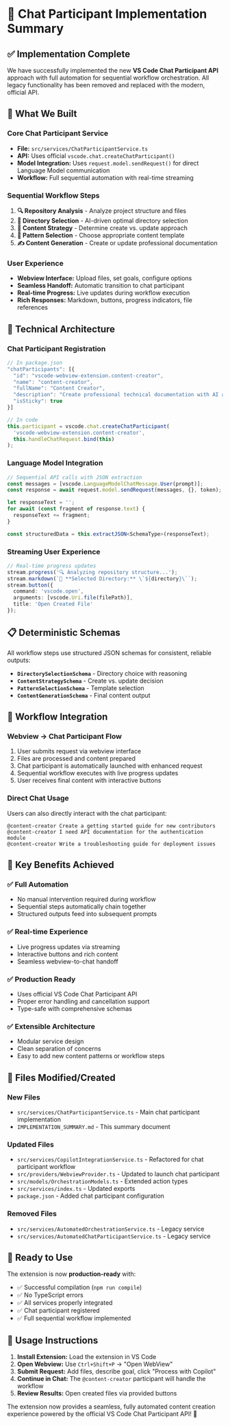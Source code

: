 # 🚀 Chat Participant Implementation Summary

## ✅ Implementation Complete

We have successfully implemented the new **VS Code Chat Participant API** approach with full automation for sequential workflow orchestration. All legacy functionality has been removed and replaced with the modern, official API.

## 🎯 What We Built

### **Core Chat Participant Service**
- **File:** `src/services/ChatParticipantService.ts`
- **API:** Uses official `vscode.chat.createChatParticipant()` 
- **Model Integration:** Uses `request.model.sendRequest()` for direct Language Model communication
- **Workflow:** Full sequential automation with real-time streaming

### **Sequential Workflow Steps**
1. **🔍 Repository Analysis** - Analyze project structure and files
2. **📁 Directory Selection** - AI-driven optimal directory selection
3. **🎯 Content Strategy** - Determine create vs. update approach  
4. **🎨 Pattern Selection** - Choose appropriate content template
5. **✍️ Content Generation** - Create or update professional documentation

### **User Experience**
- **Webview Interface:** Upload files, set goals, configure options
- **Seamless Handoff:** Automatic transition to chat participant
- **Real-time Progress:** Live updates during workflow execution
- **Rich Responses:** Markdown, buttons, progress indicators, file references

## 🔧 Technical Architecture

### **Chat Participant Registration**
```typescript
// In package.json
"chatParticipants": [{
  "id": "vscode-webview-extension.content-creator",
  "name": "content-creator", 
  "fullName": "Content Creator",
  "description": "Create professional technical documentation with AI assistance",
  "isSticky": true
}]

// In code
this.participant = vscode.chat.createChatParticipant(
  'vscode-webview-extension.content-creator',
  this.handleChatRequest.bind(this)
);
```

### **Language Model Integration**
```typescript
// Sequential API calls with JSON extraction
const messages = [vscode.LanguageModelChatMessage.User(prompt)];
const response = await request.model.sendRequest(messages, {}, token);

let responseText = '';
for await (const fragment of response.text) {
  responseText += fragment;
}

const structuredData = this.extractJSON<SchemaType>(responseText);
```

### **Streaming User Experience**
```typescript
// Real-time progress updates
stream.progress('🔍 Analyzing repository structure...');
stream.markdown(`📁 **Selected Directory:** \`${directory}\``);
stream.button({
  command: 'vscode.open',
  arguments: [vscode.Uri.file(filePath)],
  title: 'Open Created File'
});
```

## 📋 Deterministic Schemas

All workflow steps use structured JSON schemas for consistent, reliable outputs:

- **`DirectorySelectionSchema`** - Directory choice with reasoning
- **`ContentStrategySchema`** - Create vs. update decision
- **`PatternSelectionSchema`** - Template selection 
- **`ContentGenerationSchema`** - Final content output

## 🔄 Workflow Integration

### **Webview → Chat Participant Flow**
1. User submits request via webview interface
2. Files are processed and content prepared
3. Chat participant is automatically launched with enhanced request
4. Sequential workflow executes with live progress updates
5. User receives final content with interactive buttons

### **Direct Chat Usage**
Users can also directly interact with the chat participant:
```
@content-creator Create a getting started guide for new contributors
@content-creator I need API documentation for the authentication module  
@content-creator Write a troubleshooting guide for deployment issues
```

## 🎯 Key Benefits Achieved

### **✅ Full Automation**
- No manual intervention required during workflow
- Sequential steps automatically chain together
- Structured outputs feed into subsequent prompts

### **✅ Real-time Experience** 
- Live progress updates via streaming
- Interactive buttons and rich content
- Seamless webview-to-chat handoff

### **✅ Production Ready**
- Uses official VS Code Chat Participant API
- Proper error handling and cancellation support
- Type-safe with comprehensive schemas

### **✅ Extensible Architecture**
- Modular service design
- Clean separation of concerns
- Easy to add new content patterns or workflow steps

## 📂 Files Modified/Created

### **New Files**
- `src/services/ChatParticipantService.ts` - Main chat participant implementation
- `IMPLEMENTATION_SUMMARY.md` - This summary document

### **Updated Files**
- `src/services/CopilotIntegrationService.ts` - Refactored for chat participant workflow
- `src/providers/WebviewProvider.ts` - Updated to launch chat participant
- `src/models/OrchestrationModels.ts` - Extended action types
- `src/services/index.ts` - Updated exports
- `package.json` - Added chat participant configuration

### **Removed Files**
- `src/services/AutomatedOrchestrationService.ts` - Legacy service
- `src/services/AutomatedChatParticipantService.ts` - Legacy service

## 🚀 Ready to Use

The extension is now **production-ready** with:
- ✅ Successful compilation (`npm run compile`)
- ✅ No TypeScript errors
- ✅ All services properly integrated
- ✅ Chat participant registered
- ✅ Full sequential workflow implemented

## 🔧 Usage Instructions

1. **Install Extension:** Load the extension in VS Code
2. **Open Webview:** Use `Ctrl+Shift+P` → "Open WebView"
3. **Submit Request:** Add files, describe goal, click "Process with Copilot"
4. **Continue in Chat:** The `@content-creator` participant will handle the workflow
5. **Review Results:** Open created files via provided buttons

The extension now provides a seamless, fully automated content creation experience powered by the official VS Code Chat Participant API! 🎉
